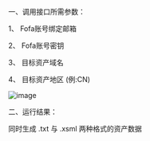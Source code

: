 一、调用接口所需参数：

1、 Fofa账号绑定邮箱

2、 Fofa账号密钥

3、 目标资产域名

4、 目标资产地区 (例:CN)

![image](https://github.com/user-attachments/assets/c7dd48dc-3a32-4cdc-a8f2-ba46bb08424c)




二、运行结果：

同时生成 .txt 与 .xsml 两种格式的资产数据


